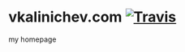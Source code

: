 # vkalinichev.com [![Travis](https://img.shields.io/travis/vkalinichev/vkalinichev.com.svg?style=flat-square)]()

my homepage
